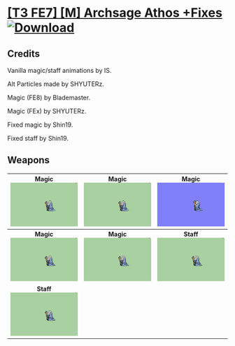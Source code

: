 # [\[T3 FE7\] \[M\] Archsage Athos +Fixes](./) [![Download](https://img.shields.io/badge/Download-%5BT3%20FE7%5D%20%5BM%5D%20Archsage%20Athos%20+Fixes-red)](https://minhaskamal.github.io/DownGit/#/home?url=https://github.com/Klokinator/FE-Repo/tree/main/Battle%20Animations/Magi%20-%20Nature-Type/%5BT3%20FE7%5D%20%5BM%5D%20Archsage%20Athos%20+Fixes)
## Credits

Vanilla magic/staff animations by IS.

Alt Particles made by SHYUTERz.

Magic (FE8) by Blademaster.

Magic (FEx) by SHYUTERz.

Fixed magic by Shin19.

Fixed staff by Shin19.

## Weapons

| <b>Magic</b><br/><img alt="Magic animation" src="./6.%20Magic/Magic.gif"/> | <b>Magic</b><br/><img alt="Magic animation" src="./6.%20Magic%20(Alt%20Particles)/Magic.gif"/> | <b>Magic</b><br/><img alt="Magic animation" src="./6.%20Magic%20(FE8)/Magic.gif"/> |
| :---: | :---: | :---: |
| <b>Magic</b><br/><img alt="Magic animation" src="./6.%20Magic%20(FEx)/Magic.gif"/> | <b>Magic</b><br/><img alt="Magic animation" src="./6.%20Magic%20(Fixed)/Magic.gif"/> | <b>Staff</b><br/><img alt="Staff animation" src="./7.%20Staff/Staff.gif"/> |
| <b>Staff</b><br/><img alt="Staff animation" src="./7.%20Staff%20(Fixed)/Staff.gif"/> |
